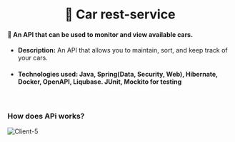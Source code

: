 <div align="center">
  <h1>📌 Car rest-service</h1>
</div>


<h4>🚙 An API that can be used to monitor and view available cars.</h4>

- **Description:** An API that allows you to maintain, sort, and keep track of your cars. 
- #### Technologies used: Java, Spring(Data, Security, Web), Hibernate, Docker, OpenAPI, Liqubase. JUnit, Mockito for testing
<br>

 ### How does APi works?
![Client-5](https://github.com/user-attachments/assets/7fcce14c-219d-4d70-be10-5bb9de25117e)
